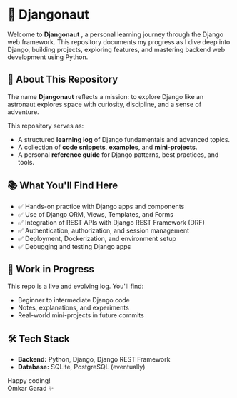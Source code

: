 # 🚀 Djangonaut

Welcome to **Djangonaut** , a personal learning journey through the Django web framework. This repository documents my progress as I dive deep into Django, building projects, exploring features, and mastering backend web development using Python.

## 🧭 About This Repository

The name **Djangonaut** reflects a mission: to explore Django like an astronaut explores space with curiosity, discipline, and a sense of adventure.

This repository serves as:
- A structured **learning log** of Django fundamentals and advanced topics.
- A collection of **code snippets**, **examples**, and **mini-projects**.
- A personal **reference guide** for Django patterns, best practices, and tools.

## 📚 What You'll Find Here

- ✅ Hands-on practice with Django apps and components
- ✅ Use of Django ORM, Views, Templates, and Forms
- ✅ Integration of REST APIs with Django REST Framework (DRF)
- ✅ Authentication, authorization, and session management
- ✅ Deployment, Dockerization, and environment setup
- ✅ Debugging and testing Django apps

## 🚧 Work in Progress

This repo is a live and evolving log. You'll find:
- Beginner to intermediate Django code
- Notes, explanations, and experiments
- Real-world mini-projects in future commits

## 🛠️ Tech Stack

- **Backend:** Python, Django, Django REST Framework
- **Database:** SQLite, PostgreSQL (eventually)

Happy coding!  
Omkar Garad ✨
